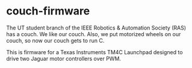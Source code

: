 # couch-firmware

The UT student branch of the IEEE Robotics & Automation Society (RAS) has a couch. We like our couch. Also, we put motorized wheels on our couch, so now our couch gets to run C.

This is firmware for a Texas Instruments TM4C Launchpad designed to drive two Jaguar motor controllers over PWM.
